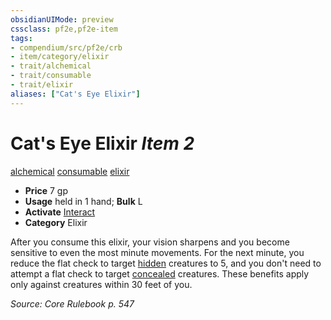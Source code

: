 ```yaml
---
obsidianUIMode: preview
cssclass: pf2e,pf2e-item
tags:
- compendium/src/pf2e/crb
- item/category/elixir
- trait/alchemical
- trait/consumable
- trait/elixir
aliases: ["Cat's Eye Elixir"]
---
```

# Cat's Eye Elixir *Item 2*  
[alchemical](../../../Rules/traits/alchemical.md)  [consumable](../../../Rules/traits/consumable.md)  [elixir](../../../Rules/traits/elixir.md)  

- **Price** 7 gp
- **Usage** held in 1 hand; **Bulk** L
- **Activate** [Interact](../../../Rules/actions/interact.md)
- **Category** Elixir

After you consume this elixir, your vision sharpens and you become sensitive to even the most minute movements. For the next minute, you reduce the flat check to target [hidden](../../../Rules/conditions.md#Hidden) creatures to 5, and you don't need to attempt a flat check to target [concealed](../../../Rules/conditions.md#Concealed) creatures. These benefits apply only against creatures within 30 feet of you.

*Source: Core Rulebook p. 547*